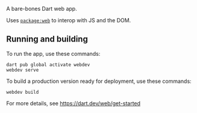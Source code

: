 A bare-bones Dart web app.

Uses [`package:web`](https://pub.dev/packages/web)
to interop with JS and the DOM.

## Running and building

To run the app, use these commands:
```
dart pub global activate webdev
webdev serve
```

To build a production version ready for deployment, use these commands:
```
webdev build
```

For more details, see https://dart.dev/web/get-started
